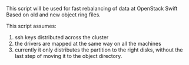 This script will be used for fast rebalancing of data at OpenStack Swift
Based on old and new object ring files. 

This script assumes:
1. ssh keys distributed across the cluster
2. the drivers are mapped at the same way on all the machines
3. currently it only distributes the partition to the right disks,
   without the last step of moving it to the object directory.
